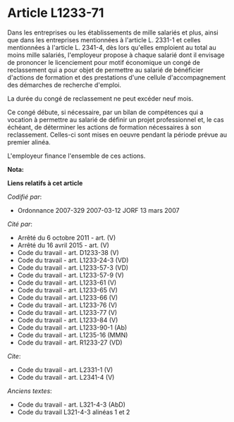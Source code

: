 # Article L1233-71

Dans les entreprises ou les établissements de mille salariés et plus, ainsi que dans les entreprises mentionnées à l'article
L. 2331-1 et celles mentionnées à l'article L. 2341-4, dès lors qu'elles emploient au total au moins mille salariés,
l'employeur propose à chaque salarié dont il envisage de prononcer le licenciement pour motif économique un congé de
reclassement qui a pour objet de permettre au salarié de bénéficier d'actions de formation et des prestations d'une cellule
d'accompagnement des démarches de recherche d'emploi. 

La durée du congé de reclassement ne peut excéder neuf mois. 

Ce congé débute, si nécessaire, par un bilan de compétences qui a vocation à permettre au salarié de définir un projet
professionnel et, le cas échéant, de déterminer les actions de formation nécessaires à son reclassement. Celles-ci sont mises
en oeuvre pendant la période prévue au premier alinéa. 

L'employeur finance l'ensemble de ces actions.

**Nota:**



**Liens relatifs à cet article**

_Codifié par_:

  - Ordonnance 2007-329 2007-03-12 JORF 13 mars 2007

_Cité par_:

  - Arrêté du 6 octobre 2011 - art. (V)
  - Arrêté du 16 avril 2015 - art. (V)
  - Code du travail - art. D1233-38 (V)
  - Code du travail - art. L1233-24-3 (VD)
  - Code du travail - art. L1233-57-3 (VD)
  - Code du travail - art. L1233-57-9 (V)
  - Code du travail - art. L1233-61 (V)
  - Code du travail - art. L1233-65 (V)
  - Code du travail - art. L1233-66 (V)
  - Code du travail - art. L1233-76 (V)
  - Code du travail - art. L1233-77 (V)
  - Code du travail - art. L1233-84 (V)
  - Code du travail - art. L1233-90-1 (Ab)
  - Code du travail - art. L1235-16 (MMN)
  - Code du travail - art. R1233-27 (VD)

_Cite_:

  - Code du travail - art. L2331-1 (V)
  - Code du travail - art. L2341-4 (V)

_Anciens textes_:

  - Code du travail - art. L321-4-3 (AbD)
  - Code du travail L321-4-3 alinéas 1 et 2
